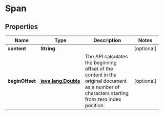 

# Span

## Properties

Name | Type | Description | Notes
------------ | ------------- | ------------- | -------------
**content** | **String** |  |  [optional]
**beginOffset** | [**java.lang.Double**](java.lang.Double.md) | The API calculates the beginning offset of the content in the original document as a number of characters starting from zero index position. |  [optional]



